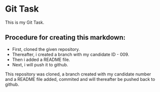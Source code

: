 # Git Task
This is my Git Task.
## Procedure for creating this markdown:

- First, cloned the given repository.
- Thereafter, i created a branch with my candidate ID - 009.
- Then i added a README file.
- Next, i will push it to github.

This repository was cloned, a branch created with my candidate number and a README file added, commited and will thereafter be pushed back to github.